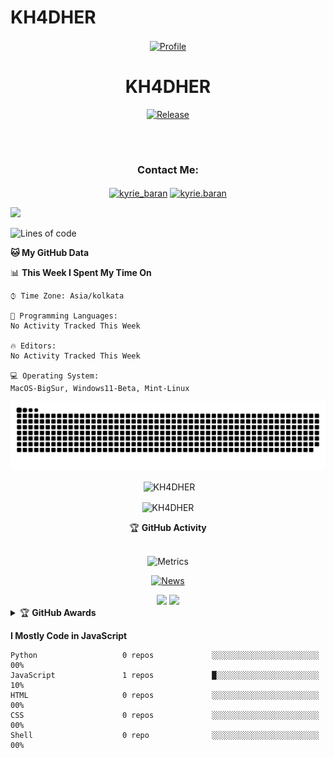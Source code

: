 # KH4DHER
<!-- < src="https://telegra.ph/file/d8a064e1c66affe59a3f4.jpg"/> -->

<p align="center">
  <a href="https://www.instagram.com/khadh3r/"><img img align="center" height="auto" src="https://telegra.ph/file/d8a064e1c66affe59a3f4.jpg?raw=true" alt="Profile"/> </a>
</p>

<!--
___
![Metrics](https://github.com/KH4DHER/KH4DHER)
___
-->
<!--
[![ReadMe Card](https://github-readme-stats.vercel.app/api/pin/?username=Alien-alfa&repo=termux-wabot&theme=auto)](https://github.com/mhankbarbar/termux-wabot)
-->

<!---
```python
class say_hello:

    def __init__(self, text) -> None:
        self.text = text

    def __str__(self) -> str:
        return self.text

    def __repr__(self) -> str:
        return self.__str__()

if __name__ == "__main__":
    print(say_hello("Hello there 👋, I'm khadher, Nice to meet you all!"))
```
-->

<div align="center">
  <a href="https://alien-alfa.github.io"><span class="avatar"> </a></span>
  <h1>KH4DHER</h1>
</div>


<p align="center">
  <a href="https://github.com/KH4DHER"><img title="Release" src="https://img.shields.io/badge/About-You%20only%20live%20once,%20but%20if%20you%20do%20it%20right,%20once%20is%20enough-cyan.svg?style=for-the-badge&logo=appveyor" /></a>
</p>

<!--
<div align="center">
<h7> You only live once, but if you do it right, once is enough.</h7>
</div>
-->

<br><br>



<h3 align="center">Contact Me:</h3>
<p align="center">
<a href="#" target="blank"><img align="center" src="https://cdn.jsdelivr.net/npm/simple-icons@3.0.1/icons/twitter.svg" alt="kyrie_baran" height="30" width="40" /></a>
<a href="https://instagram.com/KH4DH3R" target="blank"><img align="center" src="https://cdn.jsdelivr.net/npm/simple-icons@3.0.1/icons/instagram.svg" alt="kyrie.baran" height="30" width="40" /></a>
</p>

<!--START_SECTION:waka-->
<img src="https://komarev.com/ghpvc/?username=KH4DHER&label=Profile%20views&color=ff69b4&label=Profile+Views&style=plastic">

![Lines of code](https://img.shields.io/badge/From%20Hello%20World%20I%27ve%20Written-4%20Million%20lines%20of%20code-blue)

**🐱 My GitHub Data** 


📊 **This Week I Spent My Time On** 

```text
⌚︎ Time Zone: Asia/kolkata

💬 Programming Languages: 
No Activity Tracked This Week

🔥 Editors: 
No Activity Tracked This Week

💻 Operating System: 
MacOS-BigSur, Windows11-Beta, Mint-Linux

```
 <div align="center">

 [![Run on Repl.it](https://github.com/Platane/snk/raw/output/github-contribution-grid-snake.svg)](https://youtu.be/qpDeM1pjbJw)
 
 <div align="left">
<!--
<h3 align="left">Languages and Tools:</h3>
<p align="left"> <a href="https://www.gnu.org/software/bash/" target="_blank"> <img src="https://www.vectorlogo.zone/logos/gnu_bash/gnu_bash-icon.svg" alt="bash" width="40" height="40"/> </a> <a href="https://www.blender.org/" target="_blank"> <img src="https://download.blender.org/branding/community/blender_community_badge_white.svg" alt="blender" width="40" height="40"/> </a> <a href="https://www.docker.com/" target="_blank"> <img src="https://raw.githubusercontent.com/devicons/devicon/master/icons/docker/docker-original-wordmark.svg" alt="docker" width="40" height="40"/> </a> <a href="https://cloud.google.com" target="_blank"> <img src="https://www.vectorlogo.zone/logos/google_cloud/google_cloud-icon.svg" alt="gcp" width="40" height="40"/> </a> <a href="https://grafana.com" target="_blank"> <img src="https://www.vectorlogo.zone/logos/grafana/grafana-icon.svg" alt="grafana" width="40" height="40"/> </a> <a href="https://heroku.com" target="_blank"> <img src="https://www.vectorlogo.zone/logos/heroku/heroku-icon.svg" alt="heroku" width="40" height="40"/> </a> <a href="https://www.w3.org/html/" target="_blank"> <img src="https://raw.githubusercontent.com/devicons/devicon/master/icons/html5/html5-original-wordmark.svg" alt="html5" width="40" height="40"/> </a> <a href="https://www.adobe.com/in/products/illustrator.html" target="_blank"> <img src="https://www.vectorlogo.zone/logos/adobe_illustrator/adobe_illustrator-icon.svg" alt="illustrator" width="40" height="40"/> </a> <a href="https://developer.mozilla.org/en-US/docs/Web/JavaScript" target="_blank"> <img src="https://raw.githubusercontent.com/devicons/devicon/master/icons/javascript/javascript-original.svg" alt="javascript" width="40" height="40"/> </a> <a href="https://www.linux.org/" target="_blank"> <img src="https://raw.githubusercontent.com/devicons/devicon/master/icons/linux/linux-original.svg" alt="linux" width="40" height="40"/> </a> <a href="https://nodejs.org" target="_blank"> <img src="https://raw.githubusercontent.com/devicons/devicon/master/icons/nodejs/nodejs-original-wordmark.svg" alt="nodejs" width="40" height="40"/> </a> <a href="https://www.postgresql.org" target="_blank"> <img src="https://raw.githubusercontent.com/devicons/devicon/master/icons/postgresql/postgresql-original-wordmark.svg" alt="postgresql" width="40" height="40"/> </a> <a href="https://www.python.org" target="_blank"> <img src="https://raw.githubusercontent.com/devicons/devicon/master/icons/python/python-original.svg" alt="python" width="40" height="40"/> </a> <a href="https://unrealengine.com/" target="_blank"> <img src="https://raw.githubusercontent.com/kenangundogan/fontisto/036b7eca71aab1bef8e6a0518f7329f13ed62f6b/icons/svg/brand/unreal-engine.svg" alt="unreal" width="40" height="40"/> </a> </p>

<p><img align="center" src="https://github-readme-stats.vercel.app/api/top-langs?username=phaticusthiccy&show_icons=true&layout=compact&theme=nightowl" alt="phaticusthiccy" /></p>
-->
<div align="center">
<p>&nbsp;<img align="center" src="https://github-readme-stats.vercel.app/api?username=KH4DHER&show_icons=true&theme=nightowl" alt="KH4DHER" /></p>

<p><img align="center" src="https://github-readme-streak-stats.herokuapp.com/?user=KH4DHER&theme=nightowl" alt="KH4DHER" /></p>
</details> </div>

<div align="center">
    <summary>&#127942 <b>GitHub Activity</b></summary><br/>

![Metrics](https://metrics.lecoq.io/KH4DHER?template=classic&followup=1&isocalendar=1&languages=1&isocalendar.duration=half-year&config.timezone=Europe%2FIstanbul)

[![News](https://github-readme-stats.vercel.app/api/pin/?username=KH4DHER&repo=WHATSAPP-BOT-MD-2.0)](https://github.com/KH4DHER/WHATSAPP-BOT-MD-2.0)

</div>
<div align="center">
 <tr>
        <td align="center"><img src="https://github-readme-stats.vercel.app/api/top-langs/?username=KH4DHER&theme=radical&layout=compact" /></td>
    </tr>
    <tr>
        <td align="center"><img src="http://open.spotify.com/track/6rqhFgbbKwnb9MLmUQDhG6&cover_image=false)" /></td>
    </tr>
  </div>

<details>
    <summary>&#127942 <b>GitHub Awards</b></summary><br/>

![Github Trophy](https://github-profile-trophy.vercel.app/?username=KH4DHER)

</details>
    
**I Mostly Code in JavaScript** 

```text
Python                   0 repos             ░░░░░░░░░░░░░░░░░░░░░░░░   00% 
JavaScript               1 repos             █░░░░░░░░░░░░░░░░░░░░░░░   10% 
HTML                     0 repos             ░░░░░░░░░░░░░░░░░░░░░░░░   00% 
CSS                      0 repos             ░░░░░░░░░░░░░░░░░░░░░░░░   00% 
Shell                    0 repo              ░░░░░░░░░░░░░░░░░░░░░░░░   00%
```

 
